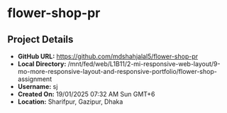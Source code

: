 # flower-shop-pr

## Project Details
- **GitHub URL:** https://github.com/mdshahjalal5/flower-shop-pr
- **Local Directory:** /mnt/fed/web/L1B11/2-mi-responsive-web-layout/9-mo-more-responsive-layout-and-responsive-portfolio/flower-shop-assignment
- **Username:** sj
- **Created On:** 19/01/2025 07:32 AM Sun GMT+6
- **Location:** Sharifpur, Gazipur, Dhaka

